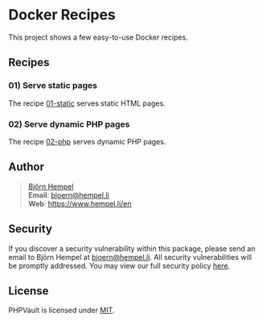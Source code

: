 # Docker Recipes

This project shows a few easy-to-use Docker recipes.

## Recipes

### 01) Serve static pages

The recipe [01-static](recipes/01-static/README.md) serves static HTML pages.

### 02) Serve dynamic PHP pages

The recipe [02-php](recipes/02-php/README.md) serves dynamic PHP pages.

## Author

> [Björn Hempel](docs/author/bjoern-hempel.en.md)<br>
> **Email**: bjoern@hempel.li<br>
> **Web**: https://www.hempel.li/en

## Security

If you discover a security vulnerability within this package, please send an email to Björn Hempel at
bjoern@hempel.li. All security vulnerabilities will be promptly addressed. You may view our full
security policy [here](https://github.com/ixnode/docker-recipes/security/policy).

## License

PHPVault is licensed under [MIT](https://github.com/ixnode/docker-recipes/blob/master/LICENSE.md).